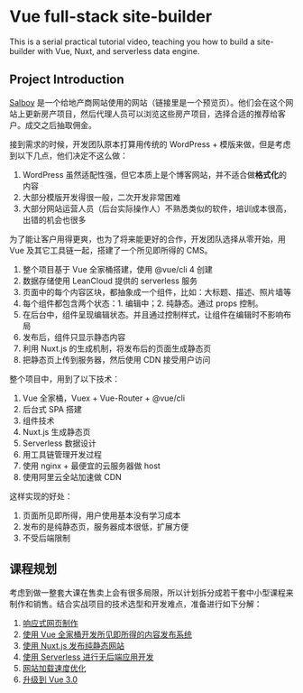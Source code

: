 Vue full-stack site-builder
========

This is a serial practical tutorial video, teaching you how to build a site-builder with Vue, Nuxt, and serverless data engine.

Project Introduction
--------

[Salboy](http://www.salboy.cn/crescent/) 是一个给地产商网站使用的网站（链接里是一个预览页）。他们会在这个网站上更新房产项目，然后代理人员可以浏览这些房产项目，选择合适的推荐给客户。成交之后抽取佣金。

接到需求的时候，开发团队原本打算用传统的 WordPress + 模版来做，但是考虑到以下几点，他们决定不这么做：

1. WordPress 虽然适配性强，但它本质上是个博客网站，并不适合做**格式化**的内容
2. 大部分模版开发得很一般，二次开发非常困难
3. 大部分网站运营人员（后台实际操作人）不熟悉类似的软件，培训成本很高，出错的机会也很多

为了能让客户用得更爽，也为了将来能更好的合作，开发团队选择从零开始，用 Vue 及其它工具链一起，搭建了一个所见即所得的 CMS。

1. 整个项目基于 Vue 全家桶搭建，使用 @vue/cli 4 创建
2. 数据存储使用 LeanCloud 提供的 serverless 服务
3. 页面中的每个内容区块，都抽象成一个组件，比如：大标题、描述、照片墙等
4. 每个组件都包含两个状态：1. 编辑中；2. 纯静态。通过 props 控制。
5. 在后台中，组件呈现编辑状态。并且通过控制样式，让组件在编辑时不影响布局
6. 发布后，组件只显示静态内容
7. 利用 Nuxt.js 的生成机制，将发布后的页面生成静态页
8. 把静态页上传到服务器，然后使用 CDN 接受用户访问

整个项目中，用到了以下技术：

1. Vue 全家桶，Vuex + Vue-Router + @vue/cli
2. 后台式 SPA 搭建
3. 组件技术
4. Nuxt.js 生成静态页
5. Serverless 数据设计
6. 用工具链管理开发过程
7. 使用 nginx + 最便宜的云服务器做 host
8. 使用阿里云全站加速做 CDN

这样实现的好处：

1. 页面所见即所得，用户使用基本没有学习成本
2. 发布的是纯静态页，服务器成本很低，扩展方便
3. 不受后端限制

课程规划
--------

考虑到做一整套大课在售卖上会有很多局限，所以计划拆分成若干套中小型课程来制作和销售。结合实战项目的技术选型和开发难点，准备进行如下分解：

1. [响应式网页制作](./making-responsive-page.md)
2. [使用 Vue 全家桶开发所见即所得的内容发布系统](./vue-wysiwyg-cms.md)
3. [使用 Nuxt.js 发布纯静态网站](./nuxt-generate-static-site.md)
4. [使用 Serverless 进行无后端应用开发](./building-serverless-app.md)
5. [网站加载速度优化](./lighthouse.md)
6. [升级到 Vue 3.0](./upgrade-to-vue-3.md)
